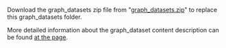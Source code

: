 
Download the graph_datasets zip file from "[graph_datasets.zip](https://drive.google.com/file/d/1lC23j9RYMb44JRJybxIpUtxuQ2lW58n_/view?usp=sharing)" to replace this graph_datasets folder.

More detailed information about the graph_dataset content description can be found [at the page](https://github.com/jwzhanggy/Graph_Toolformer/tree/main/Graph_Toolformer_Package#graph-datasets-used-in-graph-toolformer).
